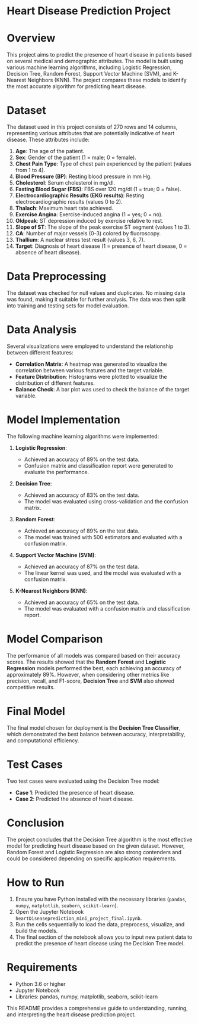 # Heart Disease Prediction Project

# Overview
This project aims to predict the presence of heart disease in patients based on several medical and demographic attributes. The model is built using various machine learning algorithms, including Logistic Regression, Decision Tree, Random Forest, Support Vector Machine (SVM), and K-Nearest Neighbors (KNN). The project compares these models to identify the most accurate algorithm for predicting heart disease.

# Dataset
The dataset used in this project consists of 270 rows and 14 columns, representing various attributes that are potentially indicative of heart disease. These attributes include:

1. **Age**: The age of the patient.
2. **Sex**: Gender of the patient (1 = male; 0 = female).
3. **Chest Pain Type**: Type of chest pain experienced by the patient (values from 1 to 4).
4. **Blood Pressure (BP)**: Resting blood pressure in mm Hg.
5. **Cholesterol**: Serum cholesterol in mg/dl.
6. **Fasting Blood Sugar (FBS)**: FBS over 120 mg/dl (1 = true; 0 = false).
7. **Electrocardiographic Results (EKG results)**: Resting electrocardiographic results (values 0 to 2).
8. **Thalach**: Maximum heart rate achieved.
9. **Exercise Angina**: Exercise-induced angina (1 = yes; 0 = no).
10. **Oldpeak**: ST depression induced by exercise relative to rest.
11. **Slope of ST**: The slope of the peak exercise ST segment (values 1 to 3).
12. **CA**: Number of major vessels (0-3) colored by fluoroscopy.
13. **Thallium**: A nuclear stress test result (values 3, 6, 7).
14. **Target**: Diagnosis of heart disease (1 = presence of heart disease, 0 = absence of heart disease).

# Data Preprocessing
The dataset was checked for null values and duplicates. No missing data was found, making it suitable for further analysis. The data was then split into training and testing sets for model evaluation.

# Data Analysis
Several visualizations were employed to understand the relationship between different features:

- **Correlation Matrix**: A heatmap was generated to visualize the correlation between various features and the target variable.
- **Feature Distribution**: Histograms were plotted to visualize the distribution of different features.
- **Balance Check**: A bar plot was used to check the balance of the target variable.

# Model Implementation
The following machine learning algorithms were implemented:

1. **Logistic Regression**:
   - Achieved an accuracy of 89% on the test data.
   - Confusion matrix and classification report were generated to evaluate the performance.

2. **Decision Tree**:
   - Achieved an accuracy of 83% on the test data.
   - The model was evaluated using cross-validation and the confusion matrix.

3. **Random Forest**:
   - Achieved an accuracy of 89% on the test data.
   - The model was trained with 500 estimators and evaluated with a confusion matrix.

4. **Support Vector Machine (SVM)**:
   - Achieved an accuracy of 87% on the test data.
   - The linear kernel was used, and the model was evaluated with a confusion matrix.

5. **K-Nearest Neighbors (KNN)**:
   - Achieved an accuracy of 65% on the test data.
   - The model was evaluated with a confusion matrix and classification report.

# Model Comparison
The performance of all models was compared based on their accuracy scores. The results showed that the **Random Forest** and **Logistic Regression** models performed the best, each achieving an accuracy of approximately 89%. However, when considering other metrics like precision, recall, and F1-score, **Decision Tree** and **SVM** also showed competitive results.

# Final Model
The final model chosen for deployment is the **Decision Tree Classifier**, which demonstrated the best balance between accuracy, interpretability, and computational efficiency.

# Test Cases
Two test cases were evaluated using the Decision Tree model:
- **Case 1**: Predicted the presence of heart disease.
- **Case 2**: Predicted the absence of heart disease.

# Conclusion
The project concludes that the Decision Tree algorithm is the most effective model for predicting heart disease based on the given dataset. However, Random Forest and Logistic Regression are also strong contenders and could be considered depending on specific application requirements.

# How to Run
1. Ensure you have Python installed with the necessary libraries (`pandas`, `numpy`, `matplotlib`, `seaborn`, `scikit-learn`).
2. Open the Jupyter Notebook `heartDiseaseprediction_mini_project_final.ipynb`.
3. Run the cells sequentially to load the data, preprocess, visualize, and build the models.
4. The final section of the notebook allows you to input new patient data to predict the presence of heart disease using the Decision Tree model.

# Requirements
- Python 3.6 or higher
- Jupyter Notebook
- Libraries: pandas, numpy, matplotlib, seaborn, scikit-learn

This README provides a comprehensive guide to understanding, running, and interpreting the heart disease prediction project.
